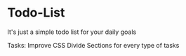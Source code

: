 # Todo-List
It's just a simple todo list for your daily goals

Tasks:
Improve CSS
Divide Sections for every type of tasks
